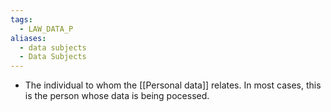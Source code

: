 ```yaml
---
tags:
  - LAW_DATA_P
aliases:
  - data subjects
  - Data Subjects
---
```

* The individual to whom the [[Personal data]] relates. In most cases, this is the person whose data is being pocessed.